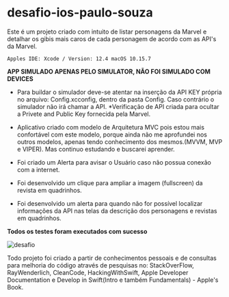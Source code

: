# desafio-ios-paulo-souza

Este é um projeto criado com intuito de listar personagens da Marvel e detalhar os gibis mais caros de cada personagem de acordo com as API's da Marvel.

`Apples IDE: Xcode / Version: 12.4
 macOS 10.15.7`



**APP SIMULADO APENAS PELO SIMULATOR, NÃO FOI SIMULADO COM DEVICES**


- Para buildar o simulador deve-se atentar na inserção da API KEY própria no arquivo: Config.xcconfig, dentro da pasta Config. Caso contrário o simulador não irá chamar a API. *Verificação de API criada para ocultar a Privete and Public Key fornecida pela Marvel.

- Aplicativo criado com modelo de Arquitetura MVC pois estou mais confortável com este modelo, porque ainda não me aprofundei nos outros modelos, apenas tendo conhecimento dos mesmos.(MVVM, MVP e VIPER). Mas continuo estudando e buscarei aprender.

- Foi criado um Alerta para avisar o Usuário caso não possua conexão com a internet.

- Foi desenvolvido um clique para ampliar a imagem (fullscreen) da revista em quadrinhos.

- Foi desenvolvido um alerta para quando não for possível localizar informações da API nas telas da descrição dos personagens e revistas em quadrinhos.



**Todos os testes foram executados com sucesso**

![desafio](https://user-images.githubusercontent.com/74614731/111082596-e4733780-84e7-11eb-86ba-fb2df47c8bd9.gif)


Todo projeto foi criado a partir de conhecimentos pessoais e de consultas para melhoria do código através de pesquisas no:
StackOverFlow, RayWenderlich, CleanCode, HackingWithSwift, Apple Developer Documentation e Develop in Swift(Intro e também Fundamentals) - Apple's Book.

